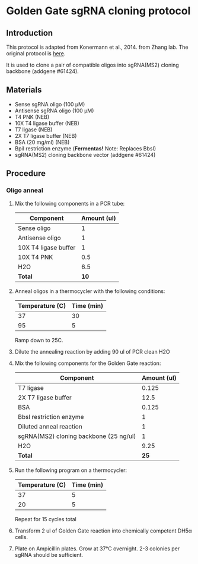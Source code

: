 # Golden Gate sgRNA cloning protocol

## Introduction

This protocol is adapted from Konermann et al., 2014. from Zhang lab. The original protocol is [here](http://sam.genome-engineering.org/static/SAM%20sgRNA%20spacer%20cloning%20protocol.pdf).

It is used to clone a pair of compatible oligos into sgRNA(MS2) cloning backbone (addgene #61424).

## Materials

* Sense sgRNA oligo (100 μM)
* Antisense sgRNA oligo (100 μM)
* T4 PNK (NEB)
* 10X T4 ligase buffer (NEB)
* T7 ligase (NEB)
* 2X T7 ligase buffer (NEB)
* BSA (20 mg/ml) (NEB)
* BpiI restriction enzyme (**Fermentas!** Note: Replaces BbsI) 
* sgRNA(MS2) cloning backbone vector (addgene #61424)

## Procedure

### Oligo anneal

1. Mix the following components in a PCR tube:

	| **Component**        | **Amount (ul)** |
	|----------------------|-----------------|
	| Sense oligo          | 1               |
	| Antisense oligo      | 1               |
	| 10X T4 ligase buffer | 1               |
	| 10X T4 PNK           | 0.5             |
	| H2O                  | 6.5             |
	| **Total**            | **10**          |

2. Anneal oligos in a thermocycler with the following conditions:

	| Temperature (C) | Time (min) |
	|-----------------|------------|
	| 37              | 30         |
	| 95              | 5          |

	Ramp down to 25C.

3. Dilute the annealing reaction by adding 90 ul of PCR clean H2O
4. Mix the following components for the Golden Gate reaction:

	| **Component**                          | **Amount (ul)** |
	|----------------------------------------|-----------------|
	| T7 ligase                              | 0.125           |
	| 2X T7 ligase buffer                    | 12.5            |
	| BSA                                    | 0.125           |
	| BbsI restriction enzyme                | 1               |
	| Diluted anneal reaction                | 1               |
	| sgRNA(MS2) cloning backbone (25 ng/ul) | 1               |
	| H2O                                    | 9.25            |
	| **Total**                              | **25**          |

5. Run the following program on a thermocycler:

	| Temperature (C) | Time (min) |
	|-----------------|------------|
	| 37              | 5          |
	| 20              | 5          |

	Repeat for 15 cycles total
6. Transform 2 ul of Golden Gate reaction into chemically competent DH5α cells. 
7. Plate on Ampicillin plates. Grow at 37°C overnight. 2-3 colonies per sgRNA should be sufficient.

